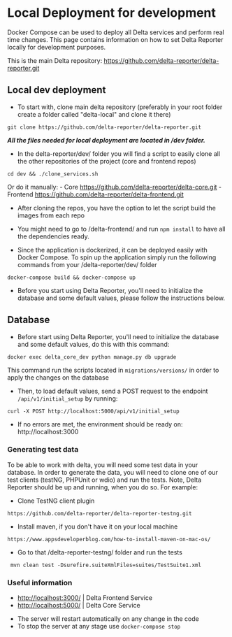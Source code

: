 # Local Deployment for development

Docker Compose can be used to deploy all Delta services and perform real time changes. 
This page contains information on how to set Delta Reporter locally for development purposes.

This is the main Delta repository:  https://github.com/delta-reporter/delta-reporter.git

## **Local dev deployment**

* To start with, clone main delta repository (preferably in your root folder create a folder called "delta-local" and clone it there)

`git clone https://github.com/delta-reporter/delta-reporter.git`

***All the files needed for local deployment are located in /dev folder.***

* In the delta-reporter/dev/ folder you will find a script to easily clone all the other repositories of the project (core and frontend repos)

`cd dev && ./clone_services.sh`

  Or do it manually:
      - Core  https://github.com/delta-reporter/delta-core.git
      - Frontend https://github.com/delta-reporter/delta-frontend.git

* After cloning the repos, you have the option to let the script build the images from each repo
* You might need to go to /delta-frontend/ and run 
`npm install` 
to have all the dependencies ready.

* Since the application is dockerized, it can be deployed easily with Docker Compose. To spin up the application simply run the following commands from your /delta-reporter/dev/ folder

`docker-compose build && docker-compose up`

* Before you start using Delta Reporter, you'll need to initialize the database and some default values, please follow the instructions below. 

## **Database**

* Before start using Delta Reporter, you'll need to initialize the database and some default values, do this with this command:

`docker exec delta_core_dev python manage.py db upgrade`

 This command run the scripts located in `migrations/versions/` in order to apply the changes on the database

 * Then, to load default values, send a POST request to the endpoint `/api/v1/initial_setup` by running:

 `curl -X POST http://localhost:5000/api/v1/initial_setup`

* If no errors are met, the environment should be ready on: http://localhost:3000


### **Generating test data**

To be able to work with delta, you will need some test data in your database. In order to generate the data, you will need to clone one of our test clients (testNG, PHPUnit or wdio) and run the tests. Note, Delta Reporter should be up and running, when you do so.
For example:

* Clone TestNG client plugin 

`https://github.com/delta-reporter/delta-reporter-testng.git`

* Install maven, if you don't have it on your local machine

`https://www.appsdeveloperblog.com/how-to-install-maven-on-mac-os/`

* Go to that /delta-reporter-testng/ folder and run the tests

` mvn clean test -Dsurefire.suiteXmlFiles=suites/TestSuite1.xml`


### **Useful information**

- [http://localhost:3000/](http://localhost:3000/) | Delta Frontend Service
- [http://localhost:5000/](http://localhost:5000/) | Delta Core Service


* The server will restart automatically on any change in the code
* To stop the server at any stage use `docker-compose stop`
